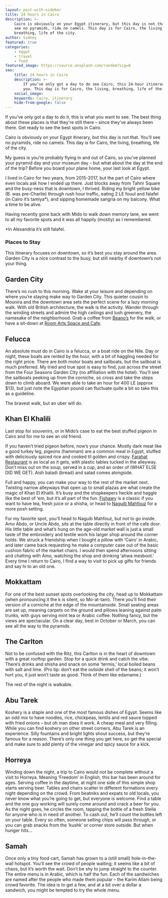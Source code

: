 ```yaml
---
layout: post-with-sidebar
title: 24 hours in Cairo
description: >-
    Cairo is obviously on your Egypt itinerary, but this day is not that. You’ll
    see no pyramids, ride no camels. This day is for Cairo, the living,
    breathing, life of the city. 
author: Sidney
featured: true
categories:
    - egypt
    - travel
    - food
featured_image: https://source.unsplash.com/random?sig=8
seo:
    title: 24 hours in Cairo
    description: >-
        If you’ve only got a day to do see Cairo, this 24-hour itinerary is for
        you. This day is for Cairo, the living, breathing, life of the city.
    social_image:
    keywords: Cairo, itinerary
    hide-from-google: false
---
```

If you’ve only got a day to do it, this is what you want to see. The best thing about these places is that they're still there – since they’ve always been there. Get ready to see the best spots in Cairo.

Cairo is obviously on your Egypt itinerary, but this day is not that. You’ll see no pyramids, ride no camels. This day is for Cairo, the living, breathing, life of the city.

My guess is you’re probably flying in and out of Cairo, so you’ve planned your pyramid day and your museum day – but what about the day at the end of the trip? Before you board your plane home, your last look at Egypt.

I lived in Cairo for two years, from 2015-2017, but the part of Cairo where even locals ask how I ended up there. Just blocks away from Tahrir Square and the busy-ness that is downtown, I thrived. Riding my bright yellow bike (B. was pre-Charlie) through rush hour traffic, eating 2 LE fouul and falafel (in Cairo it’s tamiya\*), and sipping homemade sangria on my balcony. What a time to be alive.

Having recently gone back with Mido to walk down memory lane, we went to all my favorite spots and it was all happily (mostly) as I remembered.

\*In Alexandria it’s still falafel.

### Places to Stay

This itinerary focuses on downtown, so it’s best you stay around the area. Garden City is a nice contrast to the busy, but still nearby if downtown’s not your thing.

## Garden City

There’s no rush to this morning. Wake at your leisure and depending on where you’re staying make way to Garden City. This quieter cousin to Mounira and the downtown area sets the perfect scene for a lazy morning walk. With old British architecture, the walk is the activity. Wander through the winding streets and admire the high ceilings and lush greenery, the namesake of the neighborhood. Grab a coffee from [Beano’s](https://www.google.com/search?q=garden+city+cafe+cairo&amp;rlz=1C5CHFA_enAE1089SA1090&amp;oq=garden+city+cafe+cairo&amp;gs_lcrp=EgZjaHJvbWUyBggAEEUYOTIICAEQABgWGB7SAQg3NTk2ajBqNKgCALACAA&amp;sourceid=chrome&amp;ie=UTF-8#rlimm=5098053964866940551) for the walk, or have a sit-down at [Room Arts Space and Cafe](https://www.google.com/search?q=garden+city+cafe+cairo&amp;rlz=1C5CHFA_enAE1089SA1090&amp;oq=garden+city+cafe+cairo&amp;gs_lcrp=EgZjaHJvbWUyBggAEEUYOTIICAEQABgWGB7SAQg3NTk2ajBqNKgCALACAA&amp;sourceid=chrome&amp;ie=UTF-8#rlimm=15574774216248278939).

## Felucca

An absolute must do in Cairo is a felucca, or a boat ride on the Nile. Day or night, these boats are rented by the hour, with a bit of haggling needed for the right price. There are both motor boats and sailboats, but the sailboat is much preferred. My tried and true spot is easy to find, just across the street from the Four Seasons Garden City (no affiliation with the hotel). You’ll see the sailboats peeking up from the corniche, so cross and take the steps down to climb aboard. We were able to take an hour for 400 LE (approx $13), but just note the Egyptian pound can fluctuate quite a bit so take this as a guideline.

The bravest walk, but an uber will do.

## Khan El Khalili

Last stop for souvenirs, or in Mido’s case to eat the best stuffed pigeon in Cairo and for me to see an old friend.

If you haven’t tried pigeon before, now’s your chance. Mostly dark meat like a good turkey leg, pigeons (hammam) are a common meal in Egypt, stuffed with deliciously spiced rice and cooked til golden and crispy. [Farahat Restaurant](https://www.google.com/maps/place/Farahat+Grill/@30.0465359,31.2580651,17z/data=!4m10!1m2!2m1!1sfarahat+restaurantKhan+el-Khalili!3m6!1s0x145840a03c042d91:0xd1707c88dfbfbb57!8m2!3d30.0465736!4d31.2608732!15sCiJmYXJhaGF0IHJlc3RhdXJhbnQgS2hhbiBlbC1LaGFsaWxpWiQiImZhcmFoYXQgcmVzdGF1cmFudCBraGFuIGVsIGtoYWxpbGmSARNiYXJiZWN1ZV9yZXN0YXVyYW50mgEjQ2haRFNVaE5NRzluUzBWSlEwRm5TVU5oTlhWMmNGQlJFQUXgAQA!16s%2Fg%2F11dymvz_bb?entry=ttu) is as local as it gets, with plastic tables tucked in the alleyway. Don’t miss out on the soup, served in a cup, and an order of (WHAT ELSE DID WE GET). Aish baladi (bread) and salad comes alongside.

Full and happy, you can make your way to the rest of the market next. Twisting narrow alleyways that open up to small plazas are what create the magic of Khan El Khalili. It’s busy and the shopkeepers heckle and haggle like the best of ‘em, but it’s all part of the fun. [Fishawy](https://www.google.com/maps/place/El+Fishawy+Cafe/@30.0471152,31.2605319,18.03z/data=!4m9!1m2!2m1!1sfarahat+restaurantKhan+el-Khalili!3m5!1s0x14583f600025b819:0xafc21152ed3389d1!8m2!3d30.0475145!4d31.2623809!16s%2Fg%2F1tdv9l30?entry=ttu) is a classic if you want to have tea, fresh juice or a shisha, or head to [Naguib Mahfouz](https://www.google.com/maps/place/Khan+El+Khalili+Restaurant+et+Naguib+Mahfouz+Coffee+Shop/@30.0476225,31.2596048,17.86z/data=!4m9!1m2!2m1!1sfarahat+restaurantKhan+el-Khalili!3m5!1s0x1458409fe312f077:0x38ed746841b3f83!8m2!3d30.0480626!4d31.2616185!16s%2Fg%2F1tm9dgjw?entry=ttu) for a more posh setting.

For my favorite spot, you’ll head to Naguib Mahfouz, but not to go inside. Amo Abdo, or Uncle Abdo, sits at the table directly in front of the cafe door. His little table and what’s hung on the age-old market wall is just a small taste of the embroidery and textile work his larger shop around the corner holds. We struck a friendship when I bought a pillow with ‘Cairo’ in Arabic, and later came back requesting he make a computer case out of the basic cushion fabric of the market chairs. I would then spend afternoons sitting and chatting with Amo, watching the shop and drinking ‘ahwa mesboot.’ Every time I return to Cairo, I find a way to visit to pick up gifts for friends and say hi to an old one.

## Mokkattam

For one of the best sunset spots overlooking the city, head up to Mokkattam (when pronouncing it the k is silent, so Mo-at-tam). There you’ll find their version of a corniche at the edge of the mountainside. Small seating areas are set up, meaning carpets on the ground and pillows leaning against palm trunks, with guys serving mint tea or Arabic coffee. Nothing fancy, but the views are spectacular. On a clear day, best in October or March, you can see all the way to the pyramids.

## The Carlton

Not to be confused with the Ritz, this Carlton is in the heart of downtown with a great rooftop garden. Stop for a quick drink and catch the vibe. There’s drinks and shisha and snack on some ‘termis,’ local boiled beans with salt and lime. (Pro tip: don’t eat the outside shell of the beans; it won’t hurt you, it just won’t taste as good. Think of them like edamame.)

The rest of the night is walkable.

## Abu Tarek

Koshery is a staple and one of the most famous dishes of Egypt. Seems like an odd mix to have noodles, rice, chickpeas, lentils and red sauce topped with fried onions – but oh man does it work. A cheap meal and very filling. While you can find koshery on other street corners, Abu Tarek is an experience. Silly fountains and bright lights shout success, but they’re famous for a reason. There’s only one thing you get here, so get the special and make sure to add plenty of the vinegar and spicy sauce for a kick.

## Horreya

Winding down the night, a trip to Cairo would not be complete without a visit to Horreya. Meaning ‘Freedom’ in English, this bar has been around for ages. Serving coffee in the daytime, at night one side of this simple shop starts serving beer. Tables and chairs scatter in different formations every night depending on the crowd. From beatniks and expats to old locals, you never know what you’re going to get, but everyone is welcome. Find a table and the one guy working will surely come around and crack a beer for you. As the night goes, he circles the room, tapping the bottle of a fresh Stella for anyone who is in need of another. To cash out, he’ll count the bottles left on your table. Every so often, someone selling chips will pass through, or you can grab snacks from the ‘kushk’ or corner store outside. But when hunger hits…

## Samah

Once only a tiny food cart, Samah has grown to a (still small) hole-in-the-wall hotspot. You’ll see the crowd of people waiting; it seems like a bit of chaos, but it’s worth the wait. Don’t be shy to jump straight to the counter. The entire menu is in Arabic, which is half the fun. Each of the sandwiches are named after the people who made them popular – the Karim Allam being crowd favorite. The idea is to get a few, and at a bit over a dollar a sandwich, you might be tempted to try the whole menu.

&nbsp;